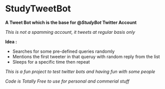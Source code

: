 # StudyTweetBot
**A Tweet Bot which is the base for @_StudyBot_ Twitter Account**

*This is not a spamming account, it tweets at regular basis only*

**Idea :**

- Searches for some pre-defined queries randomly
- Mentions the first tweeter in that queruy with random reply from the list
- Sleeps for a specific time then repeat

*This is a fun project to test twitter bots and having fun with some people*

*Code is Totally Free to use for personal and commerial stuff*


